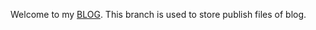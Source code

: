Welcome to my [BLOG](https://yunyanan.github.io/). This branch is used to store
publish files of blog.
